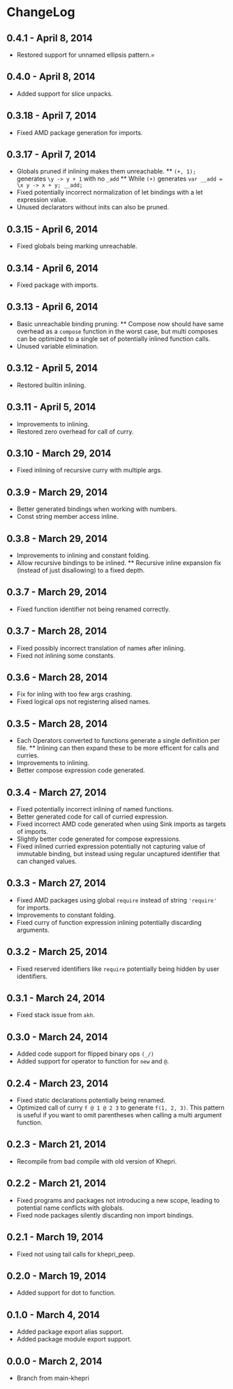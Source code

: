 # ChangeLog #

## 0.4.1 - April 8, 2014
* Restored support for unnamed ellipsis pattern.=

## 0.4.0 - April 8, 2014
* Added support for slice unpacks.

## 0.3.18 - April 7, 2014
* Fixed AMD package generation for imports.

## 0.3.17 - April 7, 2014
* Globals pruned if inlining makes them unreachable.
** `(+, 1);` generates `\y -> y + 1` with no `_add`
** While `(+)` generates `var __add = \x y -> x + y; __add;`
* Fixed potentially incorrect normalization of let bindings with a let expression
  value.
* Unused declarators without inits can also be pruned.

## 0.3.15 - April 6, 2014
* Fixed globals being marking unreachable.

## 0.3.14 - April 6, 2014
* Fixed package with imports.

## 0.3.13 - April 6, 2014
* Basic unreachable binding pruning.
** Compose now should have same overhead as a `compose` function in the worst case,
  but multi composes can be optimized to a single set of potentially inlined function calls.
* Unused variable elimination.

## 0.3.12 - April 5, 2014
* Restored builtin inlining.

## 0.3.11 - April 5, 2014
* Improvements to inlining.
* Restored zero overhead for call of curry.

## 0.3.10 - March 29, 2014
* Fixed inlining of recursive curry with multiple args.

## 0.3.9 - March 29, 2014
* Better generated bindings when working with numbers.
* Const string member access inline.

## 0.3.8 - March 29, 2014
* Improvements to inlining and constant folding.
* Allow recursive bindings to be inlined.
** Recursive inline expansion fix (instead of just disallowing) to a fixed depth.

## 0.3.7 - March 29, 2014
* Fixed function identifier not being renamed correctly.

## 0.3.7 - March 28, 2014
* Fixed possibly incorrect translation of names after inlining.
* Fixed not inlining some constants.

## 0.3.6 - March 28, 2014
* Fix for inling with too few args crashing.
* Fixed logical ops not registering alised names.

## 0.3.5 - March 28, 2014
* Each Operators converted to functions generate a single definition per file.
** Inlining can then expand these to be more efficent for calls and curries.
* Improvements to inlining.
* Better compose expression code generated.

## 0.3.4 - March 27, 2014
* Fixed potentially incorrect inlining of named functions.
* Better generated code for call of curried expression.
* Fixed incorrect AMD code generated when using Sink imports as targets of imports.
* Slightly better code generated for compose expressions.
* Fixed inlined curried expression potentially not capturing value of immutable
  binding, but instead using regular uncaptured identifier that can changed values.

## 0.3.3 - March 27, 2014
* Fixed AMD packages using global `require` instead of string `'require'` for imports.
* Improvements to constant folding.
* Fixed curry of function expression inlining potentially discarding arguments.

## 0.3.2 - March 25, 2014
* Fixed reserved identifiers like `require` potentially being hidden by user
  identifiers.

## 0.3.1 - March 24, 2014
* Fixed stack issue from `akh`.

## 0.3.0 - March 24, 2014
* Added code support for flipped binary ops `(_/)`
* Added support for operator to function for `new` and `@`.

## 0.2.4 - March 23, 2014
* Fixed static declarations potentially being renamed.
* Optimized call of curry `f @ 1 @ 2 3` to generate `f(1, 2, 3)`. This pattern is
  useful if you want to omit parentheses when calling a multi argument function.

## 0.2.3 - March 21, 2014
* Recompile from bad compile with old version of Khepri.

## 0.2.2 - March 21, 2014
* Fixed programs and packages not introducing a new scope, leading to potential
  name conflicts with globals.
* Fixed node packages silently discarding non import bindings.

## 0.2.1 - March 19, 2014
* Fixed not using tail calls for khepri_peep.

## 0.2.0 - March 19, 2014
* Added support for dot to function.

## 0.1.0 - March 4, 2014
* Added package export alias support.
* Added package module export support.

## 0.0.0 - March 2, 2014
* Branch from main-khepri
